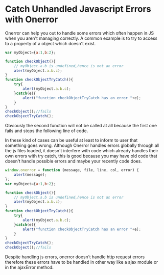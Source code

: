 # Catch Unhandled Javascript Errors with Onerror

Onerror can help you out  to handle   some  errors which  often happen in JS when you  aren't managing  correctly. A common example is to try to access  to a property of a object which  doesn't exist.

```javascript
var myObject={a:1,b:2};

function checkObject(){
	// myObject.a.b is undefined,hence is not an error
    alert(myObject.a.b.c);
}
function checkObjectTryCatch(){
	try{
		alert(myObject.a.b.c);
    }catch(e){
    	alert("function checkObjectTryCatch has an error "+e);
    }
}
checkObject();//fails
checkObjectTryCatch();
```

Obviously  the second function will not be called at all  because the first one fails and stops the following  line of code.

In  these kind of cases can be useful  at least  to  inform  to user that something goes wrong.  Although Onerror handles  errors globally through all  the js files loaded,  it  doesn't interfere with code which already handles  their own errors with try catch, this  is good because you  may have old code that doesn't handle  possible errors and  maybe your  recently code does.




```javascript
window.onerror = function (message, file, line, col, error) {
	alert(message);
};
var myObject={a:1,b:2};

function checkObject(){
	// myObject.a.b is undefined,hence is not an error
    alert(myObject.a.b.c);
}
function checkObjectTryCatch(){
	try{
		alert(myObject.a.b.c);
    }catch(e){
    	alert("function checkObjectTryCatch has an error "+e);
    }
}
checkObjectTryCatch();
checkObject();//fails

```

Despite handling js errors, onerror doesn't  handle http request errors therefore  these errors have to be handled in other way like a ajax module or in  the ajaxError method.
